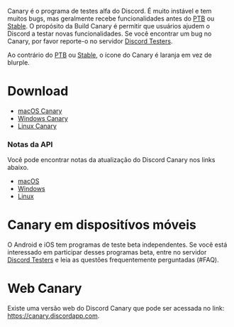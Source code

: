 <!-- TITLE: [PT] Discord Canary -->

Canary é o programa de testes alfa do Discord. É muito instável e tem muitos bugs, mas geralmente recebe funcionalidades antes do [PTB](/pt/ptb) ou [Stable](/pt/stable). O propósito da Build Canary é permitir que usuários ajudem o Discord a testar novas funcionalidades. Se você encontrar um bug no Canary, por favor reporte-o no servidor [Discord Testers](https://discord.gg/discord-testers).

Ao contrário do [PTB](/pt/ptb) ou [Stable](/pt/stable), o ícone do Canary é laranja em vez de blurple.

# Download
* [macOS Canary](https://discordapp.com/api/download/canary?platform=osx)
* [Windows Canary](https://discordapp.com/api/download/canary?platform=win)
* [Linux Canary](https://discordapp.com/api/download/canary?platform=linux)
### Notas da API
Você pode encontrar notas da atualização do Discord Canary nos links abaixo.
* [macOS](https://discordapp.com/api/canary/updates?platform=osx)
* [Windows](https://discordapp.com/api/canary/updates?platform=win)
* [Linux](https://discordapp.com/api/canary/updates?platform=linux)
# Canary em dispositívos móveis
O Android e iOS tem programas de teste beta independentes. Se você está interessado em participar desses programas beta, entre no servidor [Discord Testers](https://discord.gg/discord-testers) e leia as questões frequentemente perguntadas (#FAQ).

# Web Canary
Existe uma versão web do Discord Canary que pode ser acessada no link: https://canary.discordapp.com.
